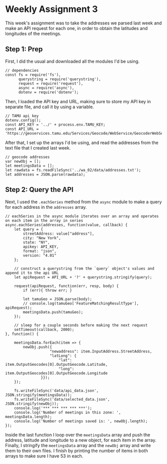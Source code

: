 # Weekly Assignment 3

This week's assignment was to take the addresses we parsed last week and make an API request for each one, in order to obtain the latitudes and longitudes of the meetings.

## Step 1: Prep

First, I did the usual and downloaded all the modules I'd be using.

    // dependencies
    const fs = require('fs'),
          querystring = require('querystring'),
          request = require('request'),
          async = require('async'),
          dotenv = require('dotenv');
          
Then, I loaded the API key and URL, making sure to store my API key in separate file, and call it by using a variable.

    // TAMU api key
    dotenv.config();
    const API_KEY = '../' + process.env.TAMU_KEY;
    const API_URL = 'https://geoservices.tamu.edu/Services/Geocode/WebService/GeocoderWebServiceHttpNonParsed_V04_01.aspx';

After that, I set up the arrays I'd be using, and read the addresses from the text file that I created last week.

    // geocode addresses
    var newObj = [];
    let meetingsData = [];
    let rawdata = fs.readFileSync('../wa_02/data/addresses.txt');
    let addresses = JSON.parse(rawdata);
    
## Step 2: Query the API

Next, I used the `.eachSeries` method from the `async` module to make a query for each address in the `addresses` array.

```
// eachSeries in the async module iterates over an array and operates on each item in the array in series
async.eachSeries(addresses, function(value, callback) {
    let query = {
        streetAddress: value["address"],
        city: "New York",
        state: "NY",
        apikey: API_KEY,
        format: "json",
        version: "4.01"
    };

    // construct a querystring from the `query` object's values and append it to the api URL
    let apiRequest = API_URL + '?' + querystring.stringify(query);

    request(apiRequest, function(err, resp, body) {
        if (err){ throw err; }

        let tamuGeo = JSON.parse(body);
        // console.log(tamuGeo['FeatureMatchingResultType'], apiRequest);
        meetingsData.push(tamuGeo);
    });
    
    // sleep for a couple seconds before making the next request
    setTimeout(callback, 2000);
}, function() {
    
    meetingsData.forEach(item => {
        newObj.push({
                    "newaddress": item.InputAddress.StreetAddress, 
                    "latLong": {
                        "lat": item.OutputGeocodes[0].OutputGeocode.Latitude,
                        "long": item.OutputGeocodes[0].OutputGeocode.Longitude
                }});
    });
    
    fs.writeFileSync('data/api_data.json', JSON.stringify(meetingsData));
    fs.writeFileSync('data/selected_data.json', JSON.stringify(newObj));
    console.log('*** *** *** *** ***');
    console.log('Number of meetings in this zone: ', meetingsData.length);
    console.log('Number of meetings saved is: ', newObj.length);
});
```

Inside the last function I loop over the `meetingsData` array and push the address, latitude and longitude to a new object, for each item in the array. Finally, I stringify the `meetingsData` array and the `newObj` array and write them to their own files. I finish by printing the number of items in both arrays to make sure I have 53 in each.